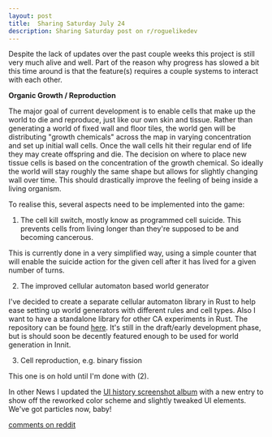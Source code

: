 ```yaml
---
layout: post
title:  Sharing Saturday July 24
description: Sharing Saturday post on r/roguelikedev
---
```


Despite the lack of updates over the past couple weeks this project is still very much alive and well. Part of the reason why progress has slowed a bit this time around is that the feature(s) requires a couple systems to interact with each other.

**Organic Growth / Reproduction**

The major goal of current development is to enable cells that make up the world to die and reproduce, just like our own skin and tissue. Rather than generating a world of fixed wall and floor tiles, the world gen will be distributing "growth chemicals" across the map in varying concentration and set up initial wall cells. Once the wall cells hit their regular end of life they may create offspring and die. The decision on where to place new tissue cells is based on the concentration of the growth chemical. So ideally the world will stay roughly the same shape but allows for slightly changing wall over time. This should drastically improve the feeling of being inside a living organism.

To realise this, several aspects need to be implemented into the game:

1. The cell kill switch, mostly know as programmed cell suicide. This prevents cells from living longer than they're supposed to be and becoming cancerous.

This is currently done in a very simplified way, using a simple counter that will enable the suicide action for the given cell after it has lived for a given number of turns.

2. The improved cellular automaton based world generator

I've decided to create a separate cellular automaton library in Rust to help ease setting up world generators with different rules and cell types. Also I want to have a standalone library for other CA experiments in Rust. The repository can be found [here](https://github.com/Micutio/casim). It's still in the draft/early development phase, but is should soon be decently featured enough to be used for world generation in Innit.

3. Cell reproduction, e.g. binary fission

This one is on hold until I'm done with (2).

In other News I updated the [UI history screenshot album](https://imgur.com/a/jzRDMaq) with a new entry to show off the reworked color scheme and slightly tweaked UI elements. We've got particles now, baby!

[comments on reddit](https://www.reddit.com/r/roguelikedev/comments/oqesef/sharing_saturday_372/)
